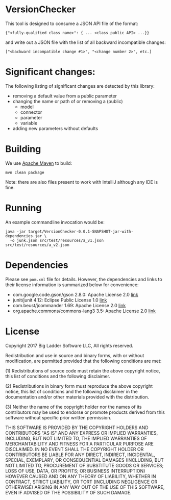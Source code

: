 # VersionChecker

This tool is designed to consume a JSON API file of the format:

    {"<fully-qualified class name>": { ... <class public API> ...}}

and write out a JSON file with the list of all backward incompatible changes:

    ["<backward incompatible change #1>", "<change number 2>", etc.]

# Significant changes:

The following listing of significant changes are detected by this library:

- removing a default value from a public parameter
- changing the name or path of or removing a (public)
  - model
  - connector
  - parameter
  - variable
- adding new parameters without defaults

# Building

We use [Apache Maven](https://maven.apache.org/) to build:

    mvn clean package

Note: there are also files present to work with IntelliJ although any IDE is
fine.

# Running

An example commandline invocation would be:

    java -jar target/VersionChecker-0.0.1-SNAPSHOT-jar-with-dependencies.jar \
      -o junk.json src/test/resources/a_v1.json src/test/resources/a_v2.json

# Dependencies

Please see `pom.xml` file for details. However, the dependencies and links to
their license information is summarized below for convenience:

- com.google.code.gson/gson 2.8.0: Apache License 2.0
  [link](https://github.com/google/gson/blob/master/LICENSE)
- junit/junit 4.12: Eclipse Public License 1.0
  [link](http://junit.org/junit4/license.html)
- com.beust/jcommander 1.69: Apache License 2.0
  [link](http://jcommander.org/#_license)
- org.apache.commons/commons-lang3 3.5: Apache License 2.0
  [link](https://git-wip-us.apache.org/repos/asf?p=commons-lang.git;a=blob_plain;f=LICENSE.txt;hb=577f7b3b5462fdf84c0956a3bec5296bf7821677)

# License

Copyright 2017 Big Ladder Software LLC, All rights reserved.

Redistribution and use in source and binary forms, with or without
modification, are permitted provided that the following conditions are met:

(1) Redistributions of source code must retain the above copyright notice,
this list of conditions and the following disclaimer.

(2) Redistributions in binary form must reproduce the above copyright notice,
this list of conditions and the following disclaimer in the documentation
and/or other materials provided with the distribution.

(3) Neither the name of the copyright holder nor the names of its
contributors may be used to endorse or promote products derived from this
software without specific prior written permission. 

THIS SOFTWARE IS PROVIDED BY THE COPYRIGHT HOLDERS AND CONTRIBUTORS "AS IS"
AND ANY EXPRESS OR IMPLIED WARRANTIES, INCLUDING, BUT NOT LIMITED TO, THE
IMPLIED WARRANTIES OF MERCHANTABILITY AND FITNESS FOR A PARTICULAR PURPOSE
ARE DISCLAIMED. IN NO EVENT SHALL THE COPYRIGHT HOLDER OR CONTRIBUTORS BE
LIABLE FOR ANY DIRECT, INDIRECT, INCIDENTAL, SPECIAL, EXEMPLARY, OR
CONSEQUENTIAL DAMAGES (INCLUDING, BUT NOT LIMITED TO, PROCUREMENT OF
SUBSTITUTE GOODS OR SERVICES; LOSS OF USE, DATA, OR PROFITS; OR BUSINESS
INTERRUPTION) HOWEVER CAUSED AND ON ANY THEORY OF LIABILITY, WHETHER IN
CONTRACT, STRICT LIABILITY, OR TORT (INCLUDING NEGLIGENCE OR OTHERWISE)
ARISING IN ANY WAY OUT OF THE USE OF THIS SOFTWARE, EVEN IF ADVISED OF THE
POSSIBILITY OF SUCH DAMAGE.


